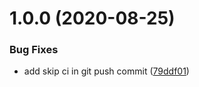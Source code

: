 # 1.0.0 (2020-08-25)


### Bug Fixes

* add skip ci in git push commit ([79ddf01](https://git3.nexdev.net/sc-packages/sc-semantic-release/commit/79ddf01ef83de8a3469efc869fed12270c7baf10))
